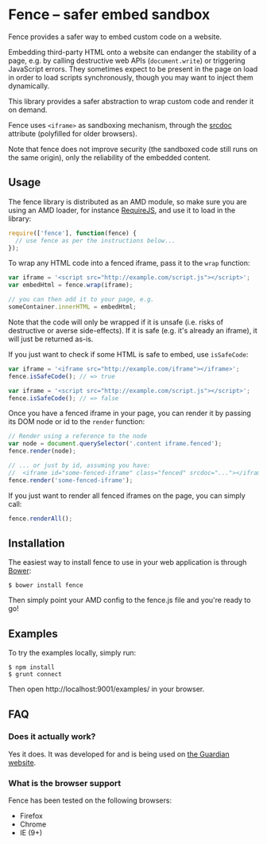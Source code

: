 # Fence – safer embed sandbox

Fence provides a safer way to embed custom code on a website.

Embedding third-party HTML onto a website can endanger the stability
of a page, e.g. by calling destructive web APIs (`document.write`) or
triggering JavaScript errors.  They sometimes expect to be present in
the page on load in order to load scripts synchronously, though you
may want to inject them dynamically.

This library provides a safer abstraction to wrap custom code and
render it on demand.

Fence uses `<iframe>` as sandboxing mechanism, through the
[srcdoc](http://www.whatwg.org/specs/web-apps/current-work/multipage/the-iframe-element.html#attr-iframe-srcdoc)
attribute (polyfilled for older browsers).

Note that fence does not improve security (the sandboxed code still
runs on the same origin), only the reliability of the embedded
content.


## Usage

The fence library is distributed as an AMD module, so make sure you
are using an AMD loader, for instance
[RequireJS](http://requirejs.org/), and use it to load in the library:

```javascript
require(['fence'], function(fence) {
  // use fence as per the instructions below...
});
```

To wrap any HTML code into a fenced iframe, pass it to the `wrap`
function:

```javascript
var iframe = '<script src="http://example.com/script.js"></script>';
var embedHtml = fence.wrap(iframe);

// you can then add it to your page, e.g.
someContainer.innerHTML = embedHtml;
```

Note that the code will only be wrapped if it is unsafe (i.e. risks of
destructive or averse side-effects).  If it is safe (e.g. it's already
an iframe), it will just be returned as-is.

If you just want to check if some HTML is safe to embed, use
`isSafeCode`:

```javascript
var iframe = '<iframe src="http://example.com/iframe"></iframe>';
fence.isSafeCode(); // => true

var iframe = '<script src="http://example.com/script.js"></script>';
fence.isSafeCode(); // => false
```

Once you have a fenced iframe in your page, you can render it by
passing its DOM node or id to the `render` function:

```javascript
// Render using a reference to the node
var node = document.querySelector('.content iframe.fenced');
fence.render(node);

// ... or just by id, assuming you have:
//  <iframe id="some-fenced-iframe" class="fenced" srcdoc="..."></iframe>
fence.render('some-fenced-iframe');
```

If you just want to render all fenced iframes on the page, you can
simply call:

```javascript
fence.renderAll();
```


## Installation

The easiest way to install fence to use in your web application is
through [Bower](http://bower.io/):

```
$ bower install fence
```

Then simply point your AMD config to the fence.js file and you're
ready to go!


## Examples

To try the examples locally, simply run:

```
$ npm install
$ grunt connect
```

Then open http://localhost:9001/examples/ in your browser.


## FAQ

### Does it actually work?

Yes it does.  It was developed for and is being used on
[the Guardian website](http://www.theguardian.com/).

### What is the browser support

Fence has been tested on the following browsers:

* Firefox
* Chrome
* IE (9+)

